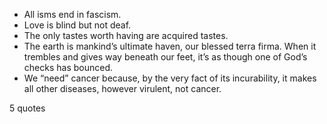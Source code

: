  - All isms end in fascism.
 - Love is blind but not deaf.
 - The only tastes worth having are acquired tastes.
 - The earth is mankind’s ultimate haven, our blessed terra firma. When it trembles and gives way beneath our feet, it’s as though one of God’s checks has bounced.
 - We “need” cancer because, by the very fact of its incurability, it makes all other diseases, however virulent, not cancer.

5 quotes